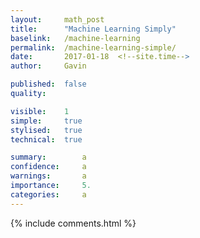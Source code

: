 ```yaml
---
layout: 	math_post
title:  	"Machine Learning Simply"
baselink:	/machine-learning
permalink:	/machine-learning-simple/
date:   	2017-01-18  <!--site.time-->
author:		Gavin	

published: 	false
quality:    

visible:	1
simple:		true
stylised:	true
technical:	true

summary:		a
confidence:		a
warnings: 		a
importance: 	5.
categories:		a
---
```




{%  include comments.html %}